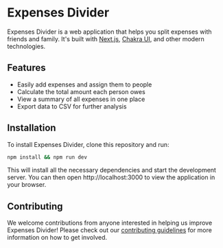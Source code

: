 # Expenses Divider

Expenses Divider is a web application that helps you split expenses with friends and family. It's built with [Next.js](https://nextjs.org/), [Chakra UI](https://chakra-ui.com/), and other modern technologies.

## Features

- Easily add expenses and assign them to people
- Calculate the total amount each person owes
- View a summary of all expenses in one place
- Export data to CSV for further analysis

## Installation

To install Expenses Divider, clone this repository and run:

```bash
npm install && npm run dev
```

This will install all the necessary dependencies and start the development server. You can then open http://localhost:3000 to view the application in your browser.

## Contributing

We welcome contributions from anyone interested in helping us improve Expenses Divider! Please check out our [contributing guidelines](CONTRIBUTING.md) for more information on how to get involved.
